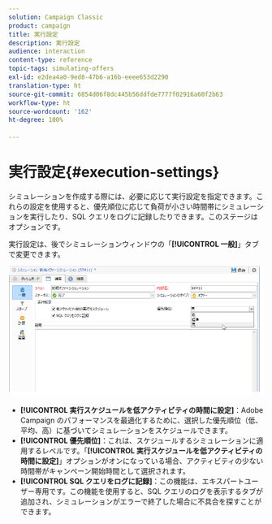 ```yaml
---
solution: Campaign Classic
product: campaign
title: 実行設定
description: 実行設定
audience: interaction
content-type: reference
topic-tags: simulating-offers
exl-id: e2dea4a0-9ed8-47b6-a16b-eeee653d2290
translation-type: ht
source-git-commit: 6854d06f8dc445b56ddfde7777f02916a60f2b63
workflow-type: ht
source-wordcount: '162'
ht-degree: 100%

---
```


# 実行設定{#execution-settings}

シミュレーションを作成する際には、必要に応じて実行設定を指定できます。これらの設定を使用すると、優先順位に応じて負荷が小さい時間帯にシミュレーションを実行したり、SQL クエリをログに記録したりできます。このステージはオプションです。

実行設定は、後でシミュレーションウィンドウの「**[!UICONTROL 一般]**」タブで変更できます。

![](assets/offer_simulation_008.png)

* **[!UICONTROL 実行スケジュールを低アクティビティの時間に設定]**：Adobe Campaign のパフォーマンスを最適化するために、選択した優先順位（低、平均、高）に基づいてシミュレーションをスケジュールできます。
* **[!UICONTROL 優先順位]**：これは、スケジュールするシミュレーションに適用するレベルです。「**[!UICONTROL 実行スケジュールを低アクティビティの時間に設定]**」オプションがオンになっている場合、アクティビティの少ない時間帯がキャンペーン開始時間として選択されます。
* **[!UICONTROL SQL クエリをログに記録]**：この機能は、エキスパートユーザー専用です。この機能を使用すると、SQL クエリのログを表示するタブが追加され、シミュレーションがエラーで終了した場合に不具合を探すことができます。
